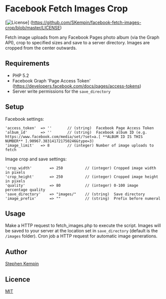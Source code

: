 # Facebook Fetch Images Crop
[![License](https://img.shields.io/badge/license-MIT-blue.svg?style=flat-square)] (https://github.com/SKempin/facebook-fetch-images-crop/blob/master/LICENSE)

Fetch image uploads from any Facebook Pages photo album (via the Graph API), crop to specified sizes and save to a server directory. Images are cropped from the center outwards.

## Requirements
- PHP 5.2
- Facebook Graph 'Page Access Token' (https://developers.facebook.com/docs/pages/access-tokens)
- Server write permissions for the `save_directory`
 

## Setup

Facebook settings:

	'access_token'  => ''       // (string)  Facebook Page Access Token
	'album_id'      => ''       // (string)  Facebook album ID (e.g. https://www.facebook.com/media/set/?set=a.[ **ALBUM ID IS THIS NUMBER** ].90967.383141721750246&type=3)
	'image_limit'   => 8        // (integer) Number of image uploads to fetch

Image crop and save settings:

    'crop_width'        => 250          // (integer) Cropped image width in pixels
    'crop_height'       => 250          // (integer) Cropped image height in pixels
    'quality'           => 80           // (integer) 0-100 image percentage quality
    'save_directory'    => "images/"    // (string)  Save directory
    'image_prefix'      => ""           // (string)  Prefix before numeral 
    

## Usage
Make a HTTP request to fetch_images.php to execute the script. Images will be saved to your server at the location set in `save_directory` (default is the `/images` folder). Cron job a HTTP request for automatic image generations. 


## Author 
[Stephen Kempin](http://www.stephenkempin.co.uk)

## Licence
[MIT](https://github.com/SKempin/facebook-fetch-images-crop/blob/master/LICENSE)
